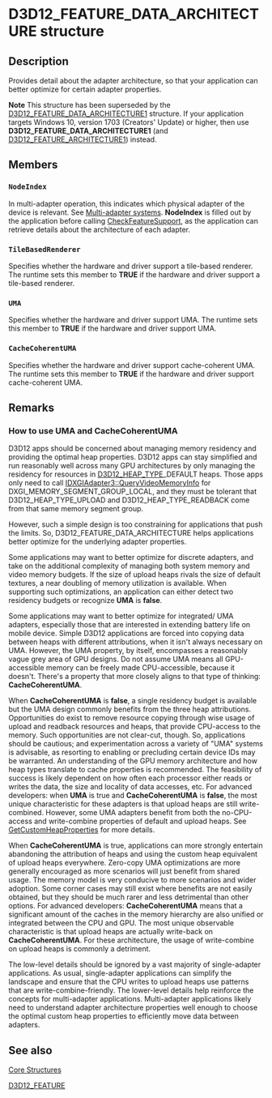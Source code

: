 # D3D12_FEATURE_DATA_ARCHITECTURE structure

## Description

Provides detail about the adapter architecture, so that your application can better optimize for certain adapter properties.

**Note** This structure has been superseded by the [D3D12_FEATURE_DATA_ARCHITECTURE1](https://learn.microsoft.com/windows/win32/api/d3d12/ns-d3d12-d3d12_feature_data_architecture1) structure. If your application targets Windows 10, version 1703 (Creators' Update) or higher, then use **D3D12_FEATURE_DATA_ARCHITECTURE1** (and [D3D12_FEATURE_ARCHITECTURE1](https://learn.microsoft.com/windows/win32/api/d3d12/ne-d3d12-d3d12_feature)) instead.

## Members

### `NodeIndex`

In multi-adapter operation, this indicates which physical adapter of the device is relevant.
See [Multi-adapter systems](https://learn.microsoft.com/windows/win32/direct3d12/multi-engine).
**NodeIndex** is filled out by the application before calling [CheckFeatureSupport](https://learn.microsoft.com/windows/win32/api/d3d12/nf-d3d12-id3d12device-checkfeaturesupport), as the application can retrieve details about the architecture of each adapter.

### `TileBasedRenderer`

Specifies whether the hardware and driver support a tile-based renderer.
The runtime sets this member to **TRUE** if the hardware and driver support a tile-based renderer.

### `UMA`

Specifies whether the hardware and driver support UMA.
The runtime sets this member to **TRUE** if the hardware and driver support UMA.

### `CacheCoherentUMA`

Specifies whether the hardware and driver support cache-coherent UMA.
The runtime sets this member to **TRUE** if the hardware and driver support cache-coherent UMA.

## Remarks

### How to use UMA and CacheCoherentUMA

D3D12 apps should be concerned about managing memory residency and providing the optimal heap properties.
D3D12 apps can stay simplified and run reasonably well across many GPU architectures by only managing the residency for resources in [D3D12_HEAP_TYPE](https://learn.microsoft.com/windows/win32/api/d3d12/ne-d3d12-d3d12_heap_type)_DEFAULT heaps.
Those apps only need to call [IDXGIAdapter3::QueryVideoMemoryInfo](https://learn.microsoft.com/windows/win32/api/dxgi1_4/nf-dxgi1_4-idxgiadapter3-queryvideomemoryinfo) for DXGI_MEMORY_SEGMENT_GROUP_LOCAL,
and they must be tolerant that D3D12_HEAP_TYPE_UPLOAD and D3D12_HEAP_TYPE_READBACK come from that same memory segment group.

However, such a simple design is too constraining for applications that push the limits.
So, D3D12_FEATURE_DATA_ARCHITECTURE helps applications better optimize for the underlying adapter properties.

Some applications may want to better optimize for discrete adapters, and take on the additional complexity of managing both system memory and video memory budgets.
If the size of upload heaps rivals the size of default textures, a near doubling of memory utilization is available.
When supporting such optimizations, an application can either detect two residency budgets or recognize **UMA** is **false**.

Some applications may want to better optimize for integrated/ UMA adapters, especially those that are interested in extending battery life on mobile device.
Simple D3D12 applications are forced into copying data between heaps with different attributions, when it isn't always necessary on UMA.
However, the UMA property, by itself, encompasses a reasonably vague grey area of GPU designs.
Do not assume UMA means all GPU-accessible memory can be freely made CPU-accessible, because it doesn't.
There's a property that more closely aligns to that type of thinking: **CacheCoherentUMA**.

When **CacheCoherentUMA** is **false**, a single residency budget is available but the UMA design commonly benefits from the three heap attributions.
Opportunities do exist to remove resource copying through wise usage of upload and readback resources and heaps, that provide CPU-access to the memory.
Such opportunities are not clear-cut, though.
So, applications should be cautious; and experimentation across a variety of "UMA" systems is advisable, as resorting to enabling or precluding certain device IDs may be warranted.
An understanding of the GPU memory architecture and how heap types translate to cache properties is recommended.
The feasibility of success is likely dependent on how often each processor either reads or writes the data, the size and locality of data accesses, etc.
For advanced developers: when **UMA** is true and **CacheCoherentUMA** is **false**, the most unique characteristic for these adapters is that upload heaps are still write-combined.
However, some UMA adapters benefit from both the no-CPU-access and write-combine properties of default and upload heaps.
See [GetCustomHeapProperties](https://learn.microsoft.com/windows/win32/api/d3d12/nf-d3d12-id3d12device-getcustomheapproperties(uint_d3d12_heap_type)) for more details.

When **CacheCoherentUMA** is true, applications can more strongly entertain abandoning the attribution of heaps and using the custom heap equivalent of upload heaps everywhere.
Zero-copy UMA optimizations are more generally encouraged as more scenarios will just benefit from shared usage.
The memory model is very conducive to more scenarios and wider adoption.
Some corner cases may still exist where benefits are not easily obtained, but they should be much rarer and less detrimental than other options.
For advanced developers: **CacheCoherentUMA** means that a significant amount of the caches in the memory hierarchy are also unified or integrated between the CPU and GPU.
The most unique observable characteristic is that upload heaps are actually write-back on **CacheCoherentUMA**.
For these architecture, the usage of write-combine on upload heaps is commonly a detriment.

The low-level details should be ignored by a vast majority of single-adapter applications.
As usual, single-adapter applications can simplify the landscape and ensure that the CPU writes to upload heaps use patterns that are write-combine-friendly.
The lower-level details help reinforce the concepts for multi-adapter applications.
Multi-adapter applications likely need to understand adapter architecture properties well enough to choose the optimal custom heap properties to efficiently move data between adapters.

## See also

[Core Structures](https://learn.microsoft.com/windows/win32/direct3d12/direct3d-12-structures)

[D3D12_FEATURE](https://learn.microsoft.com/windows/win32/api/d3d12/ne-d3d12-d3d12_feature)